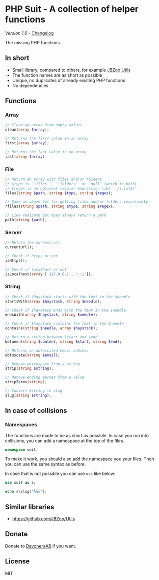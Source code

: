 # PHP Suit - A collection of helper functions

*Version 1.0* - [Changelog](changelog.md)

The missing PHP functions.

## In short

- Small library, compared to others, for example [JBZoo Utils](https://github.com/JBZoo/Utils)
- The function names are as short as possible
- Unique, no duplicates of already existing PHP functions
- No dependencies

## Functions

### Array

```php
// Clean up array from empty values
clean(array $array);

// Returns the first value in an array
first(array $array);

// Returns the last value in an array
last(array $array)
```

### File

```php
// Return an array with files and/or folders
// $type is `'files'`, `'folders'` or `null` (which is both)
// $regex is an optional regular expression like `'/\.txt$/'`
files(string $path, string $type, string $regex);

// Same as above but for getting files and/or folders recursively
rfiles(string $path, string $type, string $regex);

// Like realpath but does always return a path
path(string $path);
```

### Server

```php
// Return the current url
currentUrl();

// Check if https or not
isHttps();

// Check if localhost or not
isLocalhost(array ['127.0.0.1', '::1']);
```

### String

```php
// Check if $haystack starts with the text in the $needle
startsWith(array $haystack, string $needle);

// Check if $haystack ends with the text in the $needle
endsWith(array $haystack, string $needle);

// Check if $haystack contains the text in the $needle
contains(string $needle, array $haystack);

// Return a string between $start and $end
between(string $content, string $start, string $end);

// Returns an obfuscated email address
obfuscate(string $email);

// Remove whitespace from a string
strip(string $string);

// Remove ending zeroes from a value
stripZeros(string);

// Convert $string to slug
slug(string $string);
```

## In case of collisions

### Namespaces

The functions are made to be as short as possible. In case you run into collisions, you can add a namespace at the top of the files.

```php
namespace suit;
```

To make it work, you should also add the namespace you your files. Then you can use the same syntax as before.

In case that is not possible you can use `use` like below:

```php
use suit as s;

echo s\slug('Åäö');
```

## Similar libraries

- https://github.com/JBZoo/Utils

## Donate

Donate to [DevoneraAB](https://www.paypal.me/DevoneraAB) if you want.

## License

MIT